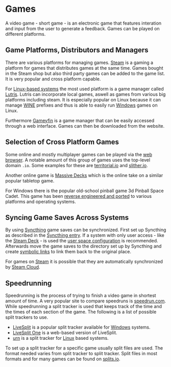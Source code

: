 # Games

A video game - short game - is an electronic game that features interation and input from the user
to generate a feedback.
Games can be played on different platforms.

## Game Platforms, Distributors and Managers

There are various platforms for managing games.
[Steam](/wiki/games/steam.md) is a gaming a platform for games that distributes games at the same
time.
Games bought in the Steam shop but also third party games can be added to the game list.
It is very popular and cross platform capable.

For [Linux-based systems](/wiki/linux.md) the most used platform is a game manager called
[Lutris](/wiki/games/lutris.md).
Lutris can incorporate local games, aswell as games from various big platforms including steam.
It is especially popular on Linux because it can manage [WINE](/wiki/linux/wine.md) prefixes and
thus is able to easily run [Windows](/wiki/windows.md) games on Linux.

Furthermore [Gameyfin](/wiki/games/gameyfin.md) is a game manager that can be easily accessed
through a web interface.
Games can then be downloaded from the website.

## Selection of Cross Platform Games

Some online and mostly multiplayer games can be played via the [web browser](/wiki/web_browser.md).
A notable amount of this group of games uses the top-level domain `.io`.
Some examples for these are [territorial.io](https://territorial.io/) and
[slither.io](http://slither.io/).

Another online game is [Massive Decks](/wiki/massivedecks.md) which is the online take on a similar
popular tabletop game.

For Windows there is the popular old-school pinball game 3d Pinball Space Cadet.
This game has been [reverse engineered and ported](https://github.com/k4zmu2a/SpaceCadetPinball) to
various platforms and operating systems.

## Syncing Game Saves Across Systems

By using [Syncthing](../syncthing.md) game saves can be synchronized.
First set up Syncthing as described in the
[Syncthing entry](../syncthing.md#setup).
If a system with only user access - like the [Steam Deck](./steam_deck.md) - is used the
[user space configuration](../syncthing.md#user-space-configuration-for-linux)
is recommended.
Afterwards move the game saves to the directory set up by Syncthing and create
[symbolic links](/wiki/linux/shell.md#symbolic-links-using-ln) to link them back to the original
place.

For games on [Steam](/wiki/games/steam.md) it is possible that they are automatically synchronized
by [Steam Cloud](/wiki/games/steam.md#steam-cloud-and-game-synchronization).

## Speedrunning

Speedrunning is the process of trying to finish a video game in shortest amount of time.
A very popular site to compare speedruns is [speedrun.com](https://www.speedrun.com/).
While speedrunning a split tracker is used that keeps track of the time and the times of each
section of the game.
The following is a list of possible split trackers to use.

- [LiveSplit](http://livesplit.org/) is a popular split tracker available for
  [Windows](/wiki/windows.md) systems.
- [LiveSplit One](https://one.livesplit.org/) is a web-based version of LiveSplit.
- [urn](https://github.com/3snowp7im/urn) is a split tracker for [Linux](/wiki/linux.md) based
  systems.

To set up a split tracker for a specific game usually split files are used.
The format needed varies from split tracker to split tracker.
Split files in most formats and for many games can be found on [splits.io](https://splits.io/).
